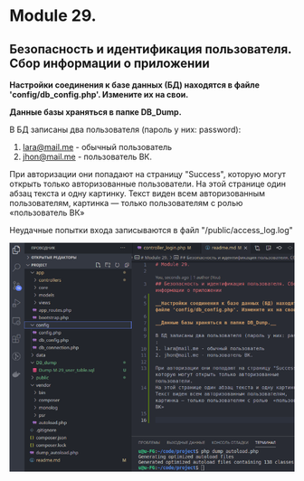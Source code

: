 # Module 29.

## Безопасность и идентификация пользователя. Сбор информации о приложении 

__Настройки соединения к базе данных (БД) находятся в файле 'config/db_config.php'. Измените их на свои.__

__Данные базы храняться в папке DB_Dump.__

В БД записаны два пользователя (пароль у них: password):
1. lara@mail.me - обычный пользователь
2. jhon@mail.me - пользователь ВК.

При авторизации они попадают на страницу "Success", которую могут открыть только авторизованные пользователи.
На этой странице один абзац текста и одну картинку. Текст виден всем авторизованным пользователям, картинка — только пользователям с ролью  «пользователь ВК»

Неудачные попытки входа записываются в файл "/public/access_log.log"

<img src="public/images/M29_Composer.png"/>